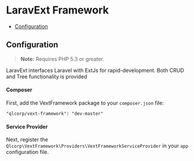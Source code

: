 # LaravExt Framework

- [Configuration](#configuration)

<a name="configuration"></a>
## Configuration

> **Note:** Requires PHP 5.3 or greater.

LaravExt interfaces Laravel with ExtJs for rapid-development.
Both CRUD and Tree functionality is provided

#### Composer

First, add the VextFramework package to your `composer.json` file:

    "qlcorp/vext-framework": "dev-master"

#### Service Provider

Next, register the `Qlcorp\VextFramework\Providers\VextFrameworkServiceProvider` in your `app` configuration file.